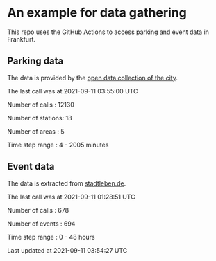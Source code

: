 # An example for data gathering

This repo uses the GitHub Actions to access parking and event data in Frankfurt.

## Parking data
The data is provided by the [open data collection of the city](https://www.offenedaten.frankfurt.de/).

The last call was at 2021-09-11 03:55:00 UTC

Number of calls   : 12130

Number of stations:    18

Number of areas   :     5

Time step range   :     4 -  2005 minutes


## Event data
The data is extracted from [stadtleben.de](https://stadtleben.de/frankfurt/).

The last call was at 2021-09-11 01:28:51 UTC

Number of calls   : 678

Number of events  : 694

Time step range   :   0 -  48 hours


Last updated at 2021-09-11 03:54:27 UTC
